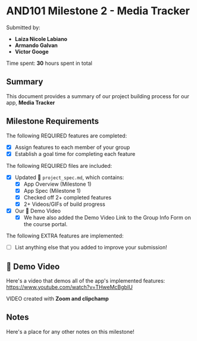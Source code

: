 <!-- (This is a comment) INSTRUCTIONS: Go through this page and fill out any **bolded** entries with their correct values.-->

# AND101 Milestone 2 - **Media Tracker**

Submitted by:
- **Laiza Nicole Labiano**
- **Armando Galvan**
- **Victor Googe**

Time spent: **30** hours spent in total

## Summary

This document provides a summary of our project building process for our app, **Media Tracker**

## Milestone Requirements

<!-- Please be sure to change the [ ] to [x] for any features you completed.  If a feature is not checked [x], you might miss the points for that item! -->

The following REQUIRED features are completed:

- [x] Assign features to each member of your group
- [x] Establish a goal time for completing each feature

The following REQUIRED files are included:

- [x] Updated 📄 `project_spec.md`, which contains:
  - [X] App Overview (Milestone 1)
  - [X] App Spec (Milestone 1)
  - [x] Checked off 2+ completed features
  - [x] 2+ Videos/GIFs of build progress

- [x] Our 🎥 Demo Video
  - [x] We have also added the Demo Video Link to the Group Info Form on the course portal.

The following EXTRA features are implemented:

- [ ] List anything else that you added to improve your submission!

## 🎥 Demo Video

Here's a video that demos all of the app's implemented features: https://www.youtube.com/watch?v=THweMcBgbIU

VIDEO created with **Zoom and clipchamp**

## Notes

Here's a place for any other notes on this milestone!
